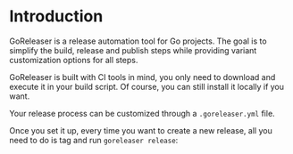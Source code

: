 # Introduction

GoReleaser is a release automation tool for Go projects.
The goal is to simplify the build, release and publish steps while providing variant customization options for all steps.

GoReleaser is built with CI tools in mind, you only need to download and execute it in your build script.
Of course, you can still install it locally if you want.

Your release process can be customized through a `.goreleaser.yml` file.

Once you set it up, every time you want to create a new release, all you need to do is tag and run `goreleaser release`:

<script id="asciicast-385826" src="https://asciinema.org/a/385826.js" async></script>
